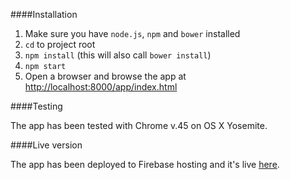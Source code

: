 ####Installation

1. Make sure you have `node.js`, `npm` and `bower` installed
2. `cd` to project root
3. `npm install` (this will also call `bower install`)
4. `npm start`
5. Open a browser and browse the app at [http://localhost:8000/app/index.html](http://localhost:8000/app/index.html)

####Testing

The app has been tested with Chrome v.45 on OS X Yosemite. 

####Live version

The app has been deployed to Firebase hosting and it's live [here](https://blazing-fire-6089.firebaseapp.com/).


